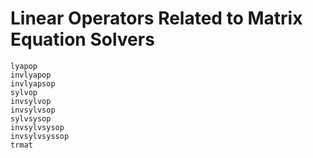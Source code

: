 # Linear Operators Related to Matrix Equation Solvers
```@docs
lyapop
invlyapop
invlyapsop
sylvop
invsylvop
invsylvsop
sylvsysop
invsylvsysop
invsylvsyssop
trmat
```
